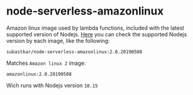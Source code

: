 # node-serverless-amazonlinux
Amazon linux image used by lambda functions, included with the latest supported version of Nodejs.
[Here](https://docs.aws.amazon.com/lambda/latest/dg/lambda-runtimes.html) you can check the supported Nodejs version by each image, like the following:


```
subastkar/node-serverless-amazonlinux:2.0.20190508
```

Matches `Amazon linux 2` image:

```
amazonlinux:2.0.20190508
```

Wich runs with Nodejs version `10.15`
